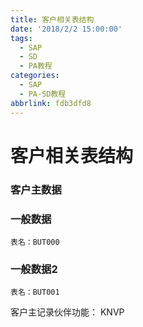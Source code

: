 ```yaml
---
title: 客户相关表结构
date: '2018/2/2 15:00:00'
tags:
  - SAP
  - SD
  - PA教程
categories:
  - SAP
  - PA-SD教程
abbrlink: fdb3dfd8
---
```


# 客户相关表结构

### 客户主数据
### 一般数据
    表名：BUT000

### 一般数据2
    表名：BUT001


  客户主记录伙伴功能：  KNVP